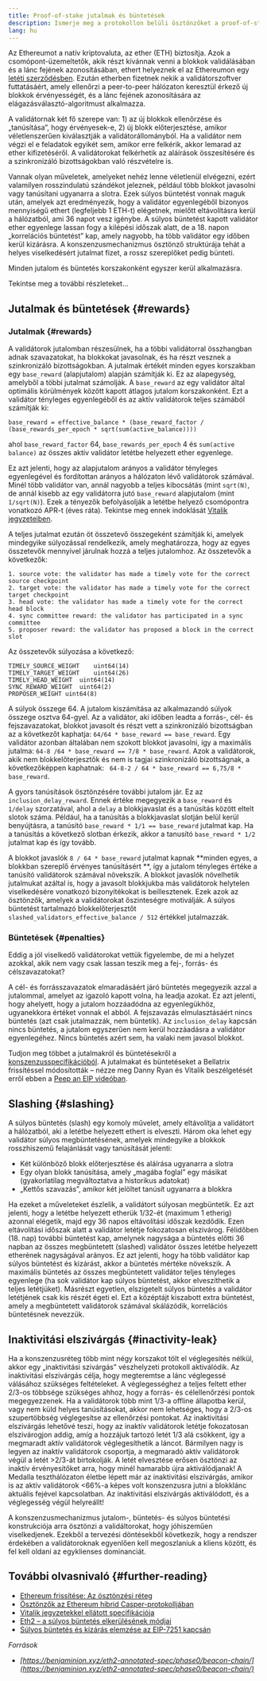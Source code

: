 ```yaml
---
title: Proof-of-stake jutalmak és büntetések
description: Ismerje meg a protokollon belüli ösztönzőket a proof-of-stake Ethereumban.
lang: hu
---
```


Az Ethereumot a natív kriptovaluta, az ether (ETH) biztosítja. Azok a csomópont-üzemeltetők, akik részt kívánnak venni a blokkok validálásában és a lánc fejének azonosításában, ethert helyeznek el az Ethereumon egy [letéti szerződésben](/staking/deposit-contract/). Ezután etherben fizetnek nekik a validátorszoftver futtatásáért, amely ellenőrzi a peer-to-peer hálózaton keresztül érkező új blokkok érvényességét, és a lánc fejének azonosítására az elágazásválasztó-algoritmust alkalmazza.

A validátornak két fő szerepe van: 1) az új blokkok ellenőrzése és „tanúsítása”, hogy érvényesek-e, 2) új blokk előterjesztése, amikor véletlenszerűen kiválasztják a validátorállományból. Ha a validátor nem végzi el e feladatok egyikét sem, amikor erre felkérik, akkor lemarad az ether kifizetéséről. A validátorokat felkérhetik az aláírások összesítésére és a szinkronizáló bizottságokban való részvételre is.

Vannak olyan műveletek, amelyeket nehéz lenne véletlenül elvégezni, ezért valamilyen rosszindulatú szándékot jeleznek, például több blokkot javasolni vagy tanúsítani ugyanarra a slotra. Ezek súlyos büntetést vonnak maguk után, amelyek azt eredményezik, hogy a validátor egyenlegéből bizonyos mennyiségű ethert (legfeljebb 1 ETH-t) elégetnek, mielőtt eltávolításra kerül a hálózatból, ami 36 napot vesz igénybe. A súlyos büntetést kapott validátor ether egyenlege lassan fogy a kilépési időszak alatt, de a 18. napon „korrelációs büntetést” kap, amely nagyobb, ha több validátor egy időben kerül kizárásra. A konszenzusmechanizmus ösztönző struktúrája tehát a helyes viselkedésért jutalmat fizet, a rossz szereplőket pedig bünteti.

Minden jutalom és büntetés korszakonként egyszer kerül alkalmazásra.

Tekintse meg a további részleteket...

## Jutalmak és büntetések {#rewards}

### Jutalmak {#rewards}

A validátorok jutalomban részesülnek, ha a többi validátorral összhangban adnak szavazatokat, ha blokkokat javasolnak, és ha részt vesznek a szinkronizáló bizottságokban. A jutalmak értékét minden egyes korszakban egy `base_reward` (alapjutalom) alapján számítják ki. Ez az alapegység, amelyből a többi jutalmat számolják. A `base_reward` az egy validátor által optimális körülmények között kapott átlagos jutalom korszakonként. Ezt a validátor tényleges egyenlegéből és az aktív validátorok teljes számából számítják ki:

```
base_reward = effective_balance * (base_reward_factor / (base_rewards_per_epoch * sqrt(sum(active_balance))))
```

ahol `base_reward_factor` 64, `base_rewards_per_epoch` 4 és `sum(active balance)` az összes aktív validátor letétbe helyezett ether egyenlege.

Ez azt jelenti, hogy az alapjutalom arányos a validátor tényleges egyenlegével és fordítottan arányos a hálózaton lévő validátorok számával. Minél több validátor van, annál nagyobb a teljes kibocsátás (mint `sqrt(N)`, de annál kisebb az egy validátorra jutó `base_reward` alapjutalom (mint `1/sqrt(N)`). Ezek a tényezők befolyásolják a letétbe helyező csomópontra vonatkozó APR-t (éves ráta). Tekintse meg ennek indoklását [Vitalik jegyzeteiben](https://notes.ethereum.org/@vbuterin/rkhCgQteN?type=view#Base-rewards).

A teljes jutalmat ezután öt összetevő összegeként számítják ki, amelyek mindegyike súlyozással rendelkezik, amely meghatározza, hogy az egyes összetevők mennyivel járulnak hozzá a teljes jutalomhoz. Az összetevők a következők:

```
1. source vote: the validator has made a timely vote for the correct source checkpoint
2. target vote: the validator has made a timely vote for the correct target checkpoint
3. head vote: the validator has made a timely vote for the correct head block
4. sync committee reward: the validator has participated in a sync committee
5. proposer reward: the validator has proposed a block in the correct slot
```

Az összetevők súlyozása a következő:

```
TIMELY_SOURCE_WEIGHT    uint64(14)
TIMELY_TARGET_WEIGHT    uint64(26)
TIMELY_HEAD_WEIGHT  uint64(14)
SYNC_REWARD_WEIGHT  uint64(2)
PROPOSER_WEIGHT uint64(8)
```

A súlyok összege 64. A jutalom kiszámítása az alkalmazandó súlyok összege osztva 64-gyel. Az a validátor, aki időben leadta a forrás-, cél- és fejszavazatokat, blokkot javasolt és részt vett a szinkronizáló bizottságban az a következőt kaphatja: `64/64 * base_reward == base_reward`. Egy validátor azonban általában nem szokott blokkot javasolni, így a maximális jutalma: `64-8 /64 * base_reward == 7/8 * base_reward`. Azok a validátorok, akik nem blokkelőterjesztők és nem is tagjai szinkronizáló bizottságnak, a következőképpen kaphatnak: ` 64-8-2 / 64 * base_reward == 6,75/8 * base_reward`.

A gyors tanúsítások ösztönzésére további jutalom jár. Ez az `inclusion_delay_reward`. Ennek értéke megegyezik a `base_reward` és `1/delay` szorzatával, ahol a `delay` a blokkjavaslat és a tanúsítás között eltelt slotok száma. Például, ha a tanúsítás a blokkjavaslat slotján belül kerül benyújtásra, a tanúsító `base_reward * 1/1 == base_reward` jutalmat kap. Ha a tanúsítás a következő slotban érkezik, akkor a tanusító `base_reward * 1/2` jutalmat kap és így tovább.

A blokkot javaslók `8 / 64 * base_reward` jutalmat kapnak **minden egyes, a blokkban szereplő érvényes tanúsításért **, így a jutalom tényleges értéke a tanúsító validátorok számával növekszik. A blokkot javaslók növelhetik jutalmukat azáltal is, hogy a javasolt blokkjukba más validátorok helytelen viselkedésére vonatkozó bizonyítékokat is beillesztenek. Ezek azok az ösztönzők, amelyek a validátorokat őszinteségre motiválják. A súlyos büntetést tartalmazó blokkelőterjesztőt `slashed_validators_effective_balance / 512` értékkel jutalmazzák.

### Büntetések {#penalties}

Eddig a jól viselkedő validátorokat vettük figyelembe, de mi a helyzet azokkal, akik nem vagy csak lassan teszik meg a fej-, forrás- és célszavazatokat?

A cél- és forrásszavazatok elmaradásáért járó büntetés megegyezik azzal a jutalommal, amelyet az igazoló kapott volna, ha leadja azokat. Ez azt jelenti, hogy ahelyett, hogy a jutalom hozzáadódna az egyenlegükhöz, ugyanekkora értéket vonnak el abból. A fejszavazás elmulasztásáért nincs büntetés (azt csak jutalmazzák, nem büntetik). Az `inclusion_delay` kapcsán nincs büntetés, a jutalom egyszerűen nem kerül hozzáadásra a validátor egyenlegéhez. Nincs büntetés azért sem, ha valaki nem javasol blokkot.

Tudjon meg többet a jutalmakról és büntetésekről a [konszenzusspecifikációból](https://github.com/ethereum/consensus-specs/blob/dev/specs/altair/beacon-chain.md). A jutalmakat és büntetéseket a Bellatrix frissítéssel módosították – nézze meg Danny Ryan és Vitalik beszélgetését erről ebben a [Peep an EIP videóban](https://www.youtube.com/watch?v=iaAEGs1DMgQ).

## Slashing {#slashing}

A súlyos büntetés (slash) egy komoly művelet, amely eltávolítja a validátort a hálózatból, aki a letétbe helyezett ethert is elveszti. Három oka lehet egy validátor súlyos megbüntetésének, amelyek mindegyike a blokkok rosszhiszemű felajánlását vagy tanúsítását jelenti:

- Két különböző blokk előterjesztése és aláírása ugyanarra a slotra
- Egy olyan blokk tanúsítása, amely „magába foglal” egy másikat (gyakorlatilag megváltoztatva a historikus adatokat)
- „Kettős szavazás”, amikor két jelöltet tanúsít ugyanarra a blokkra

Ha ezeket a műveleteket észlelik, a validátort súlyosan megbüntetik. Ez azt jelenti, hogy a letétbe helyezett etherük 1/32-ét (maximum 1 etherig) azonnal elégetik, majd egy 36 napos eltávolítási időszak kezdődik. Ezen eltávolítási időszak alatt a validátor letétje fokozatosan elszivárog. Félidőben (18. nap) további büntetést kap, amelynek nagysága a büntetés előtti 36 napban az összes megbüntetett (slashed) validátor összes letétbe helyezett etherének nagyságával arányos. Ez azt jelenti, hogy ha több validátor kap súlyos büntetést és kizárást, akkor a büntetés mértéke növekszik. A maximális büntetés az összes megbüntetett validátor teljes tényleges egyenlege (ha sok validátor kap súlyos büntetést, akkor elveszíthetik a teljes letétjüket). Másrészt egyetlen, elszigetelt súlyos büntetés a validátor letétjének csak kis részét égeti el. Ezt a középtájt kiszabott extra büntetést, amely a megbüntetett validátorok számával skálázódik, korrelációs büntetésnek nevezzük.

## Inaktivitási elszivárgás {#inactivity-leak}

Ha a konszenzusréteg több mint négy korszakot tölt el véglegesítés nélkül, akkor egy „inaktivitási szivárgás” vészhelyzeti protokoll aktiválódik. Az inaktivitási elszivárgás célja, hogy megteremtse a lánc véglegessé válásához szükséges feltételeket. A véglegességhez a teljes feltett ether 2/3-os többsége szükséges ahhoz, hogy a forrás- és célellenőrzési pontok megegyezzenek. Ha a validátorok több mint 1/3-a offline állapotba kerül, vagy nem küld helyes tanúsításokat, akkor nem lehetséges, hogy a 2/3-os szupertöbbség véglegesítse az ellenőrzési pontokat. Az inaktivitási elszivárgás lehetővé teszi, hogy az inaktív validátorok letétje fokozatosan elszivárogjon addig, amíg a hozzájuk tartozó letét 1/3 alá csökkent, így a megmaradt aktív validátorok véglegesíthetik a láncot. Bármilyen nagy is legyen az inaktív validátorok csoportja, a megmaradó aktív validátorok végül a letét >2/3-át birtokolják. A letét elvesztése erősen ösztönzi az inaktív érvényesítőket arra, hogy minél hamarabb újra aktiválódjanak! A Medalla teszthálózaton életbe lépett már az inaktivitási elszivárgás, amikor is az aktív validátorok \<66%-a képes volt konszenzusra jutni a blokklánc aktuális fejével kapcsolatban. Az inaktivitási elszivárgás aktiválódott, és a véglegesség végül helyreállt!

A konszenzusmechanizmus jutalom-, büntetés- és súlyos büntetési konstrukciója arra ösztönzi a validáltorokat, hogy jóhiszeműen viselkedjenek. Ezekből a tervezési döntésekből következik, hogy a rendszer érdekében a validátoroknak egyenlően kell megoszlaniuk a kliens között, és fel kell oldani az egyklienses dominanciát.

## További olvasnivaló {#further-reading}

- [Ethereum frissítése: Az ösztönzési réteg](https://eth2book.info/altair/part2/incentives)
- [Ösztönzők az Ethereum hibrid Casper-protokolljában](https://arxiv.org/pdf/1903.04205.pdf)
- [Vitalik jegyzetekkel ellátott specifikációja](https://github.com/ethereum/annotated-spec/blob/master/phase0/beacon-chain.md#rewards-and-penalties-1)
- [Eth2 – a súlyos büntetés elkerülésének módjai](https://medium.com/prysmatic-labs/eth2-slashing-prevention-tips-f6faa5025f50)
- [Súlyos büntetés és kizárás elemzése az EIP-7251 kapcsán](https://ethresear.ch/t/slashing-penalty-analysis-eip-7251/16509)

_Források_

- _[https://benjaminion.xyz/eth2-annotated-spec/phase0/beacon-chain/](https://benjaminion.xyz/eth2-annotated-spec/phase0/beacon-chain/)_
